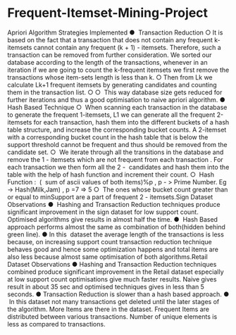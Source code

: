 # Frequent-Itemset-Mining-Project
Apriori Algorithm
Strategies Implemented
● ​ Transaction Reduction
○ ​ It is based on the fact that a transaction that does not contain any frequent k-itemsets cannot contain any frequent (k + 1) - itemsets. Therefore, such a
transaction can be removed from further consideration. We sorted our database according to the length of the transactions, whenever
in an iteration if we are going to count the k-frequent itemsets we first remove
the transactions whose item-sets length is less than k.
○ Then from Lk we calculate Lk+1 frequent itemsets by generating candidates and
counting them in the transaction list.
○
○ ​ This way database size gets reduced for further iterations and thus a good optimisation to naive apriori algorithm.
● ​ Hash Based Technique
○ ​ When scanning each transaction in the database to generate the frequent
1-itemsets, L1 we can generate all the frequent 2-itemsets for each transaction,
hash them into the different buckets of a hash table structure, and increase the
corresponding bucket counts. A 2-itemset with a corresponding bucket count
in the hash table that is below the support threshold cannot be frequent and
thus should be removed from the candidate set.
○ ​ We iterate through all the transitions in the database and remove the 1 -
itemsets which are not frequent from each transaction . For each transaction
we then form all the 2 - ​ candidates and hash them into the table with
the help of hash function and increment their count.
○ ​ Hash Function : ​ ( ​ sum of ascii values of both items)%p ,
p - > Prime Number. Eg -> Hash(Milk,Jam) , p =7 => 5
○ ​ The ones whose bucket count greater than or equal to minSupport are a part
of frequent 2 - itemsets.Sign Dataset
Observations
● ​ Hashing and Transaction Reduction techniques produce significant
improvement in the sign dataset for low support count. Optimised algorithms
give results in almost half the time.
● ​ Hash Based approach performs almost the same as combination of
both(hidden behind green line).
● In this ​ dataset the average length of the transactions is less because, on
increasing support count transaction reduction technique behaves good and
hence some optimization happens and total items are also less because almost
same optimisation of both algorithms.Retail Dataset
Observations
● ​ Hashing and Transaction Reduction techniques combined produce significant
improvement in the Retail dataset especially at low support count optimisations
give much faster results. Naive gives result in about 35 sec and optimised
techniques gives in less than 5 seconds.
● ​ Transaction
Reduction is slower than a hash based approach.
● ​ In this dataset not many transactions get deleted until the later stages of
the algorithm. More Items are there in the dataset. Frequent Items are
distributed between various transactions. Number of unique elements is
less as compared to transactions.
